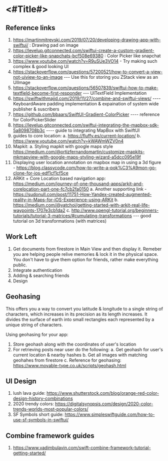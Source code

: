 #  <#Title#>

## Reference links
1. https://martinmitrevski.com/2019/07/20/developing-drawing-app-with-swiftui/ : Drawing pad on image
2. https://levelup.gitconnected.com/swiftui-create-a-custom-gradient-color-picker-like-snapchats-bcf508e69380 : Color Picker like snapchat
3. https://www.youtube.com/watch?v=R9uSUe3VO14      -   Try making such complex & good looking UI
4. https://stackoverflow.com/questions/57200521/how-to-convert-a-view-not-uiview-to-an-image  --- Use this for storing you ZStack view as an UIImage
5. https://stackoverflow.com/questions/56507839/swiftui-how-to-make-textfield-become-first-responder  --- UITextField Implementation 
6. https://swiftwithmajid.com/2019/11/27/combine-and-swiftui-views/    ---- KeyboardAware padding implementation & expaination of system wide publisher & suscribers
7. https://github.com/bbaars/SwiftUI-Gradient-ColorPicker  ---- reference for ColorPickerSlider
8. https://levelup.gitconnected.com/swiftui-integrating-the-mapbox-sdk-5a8098708b3c ---- guide to integrating MapBox with SwiftUI
9.  guides to core location: 
    a. https://fluffy.es/current-location/ 
    b. https://www.youtube.com/watch?v=kWAWmWZV0n4
10. Mapkit:
    a. Styling mapkit with google maps style https://medium.com/@ortizfernandomartin/customize-mapkits-mkmapview-with-google-maps-styling-wizard-a5dcc095e19f
11. Displaying user location annotation on mapbox map in using a 3d figure - https://blog.classycode.com/how-to-write-a-pok%C3%A9mon-go-clone-for-ios-edf1cf1cf5ce
12. ARKit + Core Location based navigation app: https://medium.com/journey-of-one-thousand-apps/arkit-and-corelocation-part-one-fc7cb2fa0150
    a. Another supporting link - https://sudonull.com/post/11751-How-Yandex-created-augmented-reality-in-Maps-for-iOS-Experience-using-ARKit
    b. https://medium.com/@yatchoi/getting-started-with-arkit-real-life-waypoints-1707e3cb1da2
    c. http://www.opengl-tutorial.org/beginners-tutorials/tutorial-3-matrices/#cumulating-transformations --- good tutorial on 3d transformations (with matrices)
    

## Work Left
1. Get documents from firestore in Main View and then display it. Remeber you are helping people relive memories & lock it in the physical space. You don't have to  give them option for friends, rather make  everything public. 
2. Integrate authentication
3. Adding & searching friends
4. Design

## Geohasing
This offers you a way to convert you latitude & longitude to a single string of characters, which increases in its precision as its length increases. It divides the surface of earth into small rectangles each represented by a unique string of characters. 

Using geohasing for your app:
1. Store geohash along with the coordinates of user's location 
2. For retrieving posts near user do the following:
    a. Get geohash for user's current location & nearby hashes
    b. Get all images with matching geohahes from firestore
    c. Reference for geohasing: https://www.movable-type.co.uk/scripts/geohash.html

## UI Design
1. lush lava guide: https://www.shutterstock.com/blog/orange-red-color-design-history-combinations
2. 2020 trendy colors: https://digitalsynopsis.com/design/2020-color-trends-worlds-most-popular-colors/
3. SF Symbols short guide: https://www.simpleswiftguide.com/how-to-use-sf-symbols-in-swiftui/


## Combine framework guides
1. https://www.vadimbulavin.com/swift-combine-framework-tutorial-getting-started/

